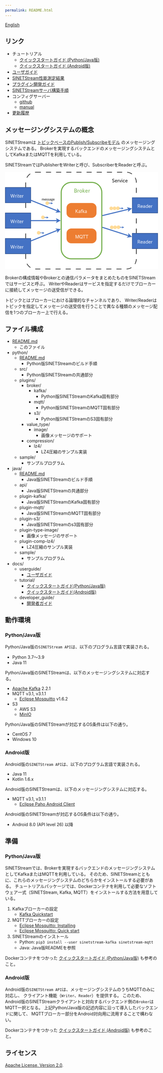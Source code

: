 ```yaml
---
permalink: README.html
---
```

<!--
Copyright (C) 2019-2021 National Institute of Informatics

Licensed to the Apache Software Foundation (ASF) under one
or more contributor license agreements.  See the NOTICE file
distributed with this work for additional information
regarding copyright ownership.  The ASF licenses this file
to you under the Apache License, Version 2.0 (the
"License"); you may not use this file except in compliance
with the License.  You may obtain a copy of the License at

  http://www.apache.org/licenses/LICENSE-2.0

Unless required by applicable law or agreed to in writing,
software distributed under the License is distributed on an
"AS IS" BASIS, WITHOUT WARRANTIES OR CONDITIONS OF ANY
KIND, either express or implied.  See the License for the
specific language governing permissions and limitations
under the License.
-->

[English](README.en.md)

## リンク

* チュートリアル
    * [クイックスタートガイド (Python/Java版)](docs/tutorial/index.md)
    * [クイックスタートガイド (Android版)](docs/tutorial-android/index.md)
* [ユーザガイド](docs/userguide/index.md)
* [SINETStream性能測定結果](docs/performance/index.md)
* [プラグイン開発ガイド](docs/developer_guide/index.md)
* [SINETStreamサーバ構築手順](server/brokers/index.md)
* コンフィグサーバー
    * [github](https://github.com/nii-gakunin-cloud/sinetstream-config-server)
    * [manual](http://manual.config-server.sinetstream.net/manual/docs/home/index.html)
* [更新履歴](CHANGELOG.md)

## メッセージングシステムの概念

SINETStreamは
[トピックベースのPublish/Subscribeモデル](https://ja.wikipedia.org/wiki/%E5%87%BA%E7%89%88-%E8%B3%BC%E8%AA%AD%E5%9E%8B%E3%83%A2%E3%83%87%E3%83%AB)
のメッセージングシステムである。
Brokerを実現するバックエンドのメッセージングシステムとしてKafkaまたはMQTTを利用している。

SINETStreamではPublisherをWriterと呼び、SubscriberをReaderと呼ぶ。

![メッセージングシステムの概念図](docs/images/overview.png)

Brokerの構成情報やBrokerとの通信パラメータをまとめたものをSINETStreamではサービスと呼ぶ。
WriterやReaderはサービスを指定するだけでブローカーに接続してメッセージの送受信ができる。

トピックとはブローカーにおける論理的なチャンネルであり、
Writer/Readerはトピックを指定してメッセージの送受信を行うことで異なる種類のメッセージ配信を1つのブローカー上で行える。

## ファイル構成

* [README.md](README.md)
    * このファイル
* python/
    * [README.md](python/README.md)
        * Python版SINETStreamのビルド手順
    * src/
        * Python版SINETStreamの共通部分
    * plugins/
        * broker/
            * kafka/
                * Python版SINETStreamのKafka固有部分
            * mqtt/
                * Python版SINETStreamのMQTT固有部分
            * s3/
                * Python版SINETStreamのS3固有部分
        * value_type/
            * image/
                * 画像メッセージのサポート
        * compression/
            * lz4/
                * LZ4圧縮のサンプル実装
    * sample/
        * サンプルプログラム
* java/
    * [README.md](java/README.md)
        * Java版SINETStreamのビルド手順
    * api/
        * Java版SINETStreamの共通部分
    * plugin-kafka/
        * Java版SINETStreamのKafka固有部分
    * plugin-mqtt/
        * Java版SINETStreamのMQTT固有部分
    * plugin-s3/
        * Java版SINETStreamのs3固有部分
    * plugin-type-image/
        * 画像メッセージのサポート
    * plugin-comp-lz4/
        * LZ4圧縮のサンプル実装
    * sample/
        * サンプルプログラム
* docs/
    * userguide/
        * [ユーザガイド](docs/userguide/index.md)
    * tutorial/
        * [クイックスタートガイド(Python/Java版)](docs/tutorial/index.md)
        * [クイックスタートガイド(Android版)](docs/tutorial-android/index.md)
    * developer_guide/
        * [開発者ガイド](docs/developer_guide/index.md)

## 動作環境
### Python/Java版

Python/Java版の`SINETStream API`は、以下のプログラム言語で実装される。

* Python 3.7～3.9
* Java 11

Python/Java版のSINETStreamは、以下のメッセージングシステムに対応する。

* [Apache Kafka](https://kafka.apache.org/) 2.2.1
* MQTT v3.1, v3.1.1
    * [Eclipse Mosquitto](https://mosquitto.org/) v1.6.2
* S3
    * AWS S3
    * [MinIO](https://min.io/)

Python/Java版のSINETStreamが対応するOS条件は以下の通り。

* CentOS 7
* Windows 10

### Android版

Android版の`SINETStream API`は、以下のプログラム言語で実装される。

* Java 11
* Kotlin 1.6.x

Android版のSINETStreamは、以下のメッセージングシステムに対応する。

* MQTT v3.1, v3.1.1
    * [Eclipse Paho Android Client](https://www.eclipse.org/paho/index.php?page=clients/android/index.php)

Android版のSINETStreamが対応するOS条件は以下の通り。

* Android 8.0 (API level 26) 以降

## 準備
### Python/Java版

SINETStreamでは、Brokerを実現するバックエンドのメッセージングシステムとしてKafkaまたはMQTTを利用している。
そのため、SINETStreamとともに、これらのメッセージングシステムのどちらかをインストールする必要がある。
チュートリアルパッケージでは、Dockerコンテナを利用して必要なソフトウェア一式（SINETStream, Kafka, MQTT）をインストールする方法を用意している。

1. Kafkaブローカーの設定
    * [Kafka Quickstart](https://kafka.apache.org/quickstart)
1. MQTTブローカーの設定
    * [Eclipse Mosquitto: Installing](https://github.com/eclipse/mosquitto#installing)
    * [Eclipse Mosquitto: Quick start](https://github.com/eclipse/mosquitto#quick-start)
1. SINETStreamのインストール
    * Python: `pip3 install --user sinetstream-kafka sinetstream-mqtt`
    * Java: Java版READMEを参照

Dockerコンテナをつかった
[クイックスタートガイド (Python/Java版)](docs/tutorial/index.md)
も参考のこと。

### Android版

Android版の`SINETStream API`は、メッセージングシステムのうちMQTTのみに対応し、
クライアント機能（`Writer`、`Reader`）を提供する。
このため、Android版のSINETStreamクライアントと対向するバックエンド側の`Broker`はMQTT一択となる。
上記Python/Java版の記述内容に沿って導入したバックエンドに関して、
MQTTブローカー部分をAndroid対向用に流用することで構わない。

Dockerコンテナをつかった
[クイックスタートガイド (Android版)](docs/tutorial-android/index.md)
も参考のこと。

## ライセンス

[Apache License, Version 2.0](https://www.apache.org/licenses/LICENSE-2.0).
